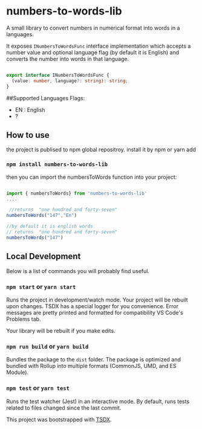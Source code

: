 # numbers-to-words-lib
A small library to convert numbers in numerical format into words in a languages.

It exposes ```INumbersToWordsFunc``` interface implementation which accepts a number value 
and optional language flag (by default it is English)
and converts the number into words in that language.

```typescript

export interface INumbersToWordsFunc {
  (value: number, language?: string): string;
}
```

##Supported Languages
Flags:
* EN : English
* ?

  
## How to use
the project is publised to npm global repositroy.
install it by npm or  yarn add
  ### `npm install numbers-to-words-lib `  
  
then you can import the numbersToWords function into your project:
```typescript

import { numbersToWords} from 'numbers-to-words-lib'
....

 //returns  "one hundred and forty-seven"
numbersToWords("147","En") 

//by default it is english words
// returns  "one hundred and forty-seven"
numbersToWords("147")

```
  


## Local Development

Below is a list of commands you will probably find useful.

### `npm start` or `yarn start`

Runs the project in development/watch mode. Your project will be rebuilt upon changes. TSDX has a special logger for you convenience. Error messages are pretty printed and formatted for compatibility VS Code's Problems tab.

Your library will be rebuilt if you make edits.

### `npm run build` or `yarn build`

Bundles the package to the `dist` folder.
The package is optimized and bundled with Rollup into multiple formats (CommonJS, UMD, and ES Module).

### `npm test` or `yarn test`

Runs the test watcher (Jest) in an interactive mode.
By default, runs tests related to files changed since the last commit.

This project was bootstrapped with [TSDX](https://github.com/jaredpalmer/tsdx).
